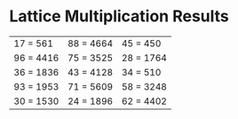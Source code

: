 # Lattice Multiplication Results

|   |   |   |
|---|---|---|
| 17 = 561 | 88 = 4664 | 45 = 450 |
| 96 = 4416 | 75 = 3525 | 28 = 1764 |
| 36 = 1836 | 43 = 4128 | 34 = 510 |
| 93 = 1953 | 71 = 5609 | 58 = 3248 |
| 30 = 1530 | 24 = 1896 | 62 = 4402 |
